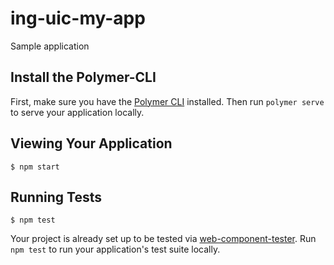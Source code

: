 # ing-uic-my-app

Sample application

## Install the Polymer-CLI

First, make sure you have the [Polymer CLI](https://www.npmjs.com/package/polymer-cli) installed. Then run `polymer serve` to serve your application locally.

## Viewing Your Application

```
$ npm start
```

## Running Tests

```
$ npm test
```

Your project is already set up to be tested via [web-component-tester](https://github.com/Polymer/web-component-tester). Run `npm test` to run your application's test suite locally.
